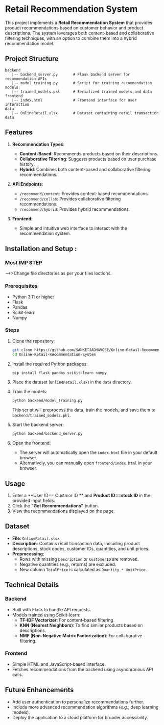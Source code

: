 # Retail Recommendation System

This project implements a **Retail Recommendation System** that provides product recommendations based on customer behavior and product descriptions. The system leverages both content-based and collaborative filtering techniques, with an option to combine them into a hybrid recommendation model.

## Project Structure

```
backend
   |-- backend_server.py       # Flask backend server for recommendation APIs
   |-- model_training.py       # Script for training recommendation models
   |-- trained_models.pkl      # Serialized trained models and data
frontend
   |-- index.html              # Frontend interface for user interaction
data
   |-- OnlineRetail.xlsx       # Dataset containing retail transaction data
```

## Features

1. **Recommendation Types**:

   - **Content-Based**: Recommends products based on their descriptions.
   - **Collaborative Filtering**: Suggests products based on user purchase history.
   - **Hybrid**: Combines both content-based and collaborative filtering recommendations.

2. **API Endpoints**:

   - `/recommend/content`: Provides content-based recommendations.
   - `/recommend/collab`: Provides collaborative filtering recommendations.
   - `/recommend/hybrid`: Provides hybrid recommendations.

3. **Frontend**:
   - Simple and intuitive web interface to interact with the recommendation system.

## Installation and Setup :

### Most IMP STEP
-->>Change file directories as per your files loctions.

### Prerequisites

- Python 3.11 or higher
- Flask
- Pandas
- Scikit-learn
- Numpy

### Steps

1. Clone the repository:

   ```bash
   git clone https://github.com/SANKETJADHAVCSE/Online-Retail-Recommendation-System.git
   cd Online-Retail-Recommendation-System

   ```

2. Install the required Python packages:

   ```bash
   pip install flask pandas scikit-learn numpy
   ```

3. Place the dataset (`OnlineRetail.xlsx`) in the `data` directory.

4. Train the models:

   ```bash
   python backend/model_training.py
   ```

   This script will preprocess the data, train the models, and save them to `backend/trained_models.pkl`.

5. Start the backend server:

   ```bash
   python backend/backend_server.py
   ```

6. Open the frontend:
   - The server will automatically open the `index.html` file in your default browser.
   - Alternatively, you can manually open `frontend/index.html` in your browser.

## Usage

1. Enter a **User ID== Custmor ID ** and **Product ID==stock ID** in the provided input fields.
2. Click the **"Get Recommendations"** button.
3. View the recommendations displayed on the page.

## Dataset

- **File**: `OnlineRetail.xlsx`
- **Description**: Contains retail transaction data, including product descriptions, stock codes, customer IDs, quantities, and unit prices.
- **Preprocessing**:
  - Rows with missing `Description` or `CustomerID` are removed.
  - Negative quantities (e.g., returns) are excluded.
  - New column `TotalPrice` is calculated as `Quantity * UnitPrice`.

## Technical Details

### Backend

- Built with Flask to handle API requests.
- Models trained using Scikit-learn:
  - **TF-IDF Vectorizer**: For content-based filtering.
  - **KNN (Nearest Neighbors)**: To find similar products based on descriptions.
  - **NMF (Non-Negative Matrix Factorization)**: For collaborative filtering.

### Frontend

- Simple HTML and JavaScript-based interface.
- Fetches recommendations from the backend using asynchronous API calls.

## Future Enhancements

- Add user authentication to personalize recommendations further.
- Include more advanced recommendation algorithms (e.g., deep learning models).
- Deploy the application to a cloud platform for broader accessibility.
